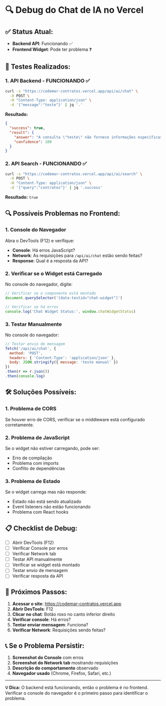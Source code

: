 # 🔍 Debug do Chat de IA no Vercel

## ✅ **Status Atual:**
- **Backend API**: Funcionando ✅
- **Frontend Widget**: Pode ter problema ❓

## 🧪 **Testes Realizados:**

### **1. API Backend - FUNCIONANDO ✅**
```bash
curl -s "https://codemar-contratos.vercel.app/api/ai/chat" \
  -X POST \
  -H "Content-Type: application/json" \
  -d '{"message":"teste"}' | jq '.'
```

**Resultado:**
```json
{
  "success": true,
  "result": {
    "answer": "A consulta \"teste\" não fornece informações específicas...",
    "confidence": 100
  }
}
```

### **2. API Search - FUNCIONANDO ✅**
```bash
curl -s "https://codemar-contratos.vercel.app/api/ai/search" \
  -X POST \
  -H "Content-Type: application/json" \
  -d '{"query":"contratos"}' | jq '.success'
```

**Resultado:** `true`

## 🔍 **Possíveis Problemas no Frontend:**

### **1. Console do Navegador**
Abra o DevTools (F12) e verifique:
- **Console**: Há erros JavaScript?
- **Network**: As requisições para `/api/ai/chat` estão sendo feitas?
- **Response**: Qual é a resposta da API?

### **2. Verificar se o Widget está Carregado**
No console do navegador, digite:
```javascript
// Verificar se o componente está montado
document.querySelector('[data-testid="chat-widget"]')

// Verificar se há erros
console.log('Chat Widget Status:', window.chatWidgetStatus)
```

### **3. Testar Manualmente**
No console do navegador:
```javascript
// Testar envio de mensagem
fetch('/api/ai/chat', {
  method: 'POST',
  headers: { 'Content-Type': 'application/json' },
  body: JSON.stringify({ message: 'teste manual' })
})
.then(r => r.json())
.then(console.log)
```

## 🛠️ **Soluções Possíveis:**

### **1. Problema de CORS**
Se houver erro de CORS, verificar se o middleware está configurado corretamente.

### **2. Problema de JavaScript**
Se o widget não estiver carregando, pode ser:
- Erro de compilação
- Problema com imports
- Conflito de dependências

### **3. Problema de Estado**
Se o widget carrega mas não responde:
- Estado não está sendo atualizado
- Event listeners não estão funcionando
- Problema com React hooks

## 📋 **Checklist de Debug:**

- [ ] Abrir DevTools (F12)
- [ ] Verificar Console por erros
- [ ] Verificar Network tab
- [ ] Testar API manualmente
- [ ] Verificar se widget está montado
- [ ] Testar envio de mensagem
- [ ] Verificar resposta da API

## 🎯 **Próximos Passos:**

1. **Acessar o site**: https://codemar-contratos.vercel.app
2. **Abrir DevTools**: F12
3. **Clicar no chat**: Botão roxo no canto inferior direito
4. **Verificar console**: Há erros?
5. **Tentar enviar mensagem**: Funciona?
6. **Verificar Network**: Requisições sendo feitas?

## 📞 **Se o Problema Persistir:**

1. **Screenshot do Console** com erros
2. **Screenshot do Network tab** mostrando requisições
3. **Descrição do comportamento** observado
4. **Navegador usado** (Chrome, Firefox, Safari, etc.)

---

**💡 Dica:** O backend está funcionando, então o problema é no frontend. Verificar o console do navegador é o primeiro passo para identificar o problema.
